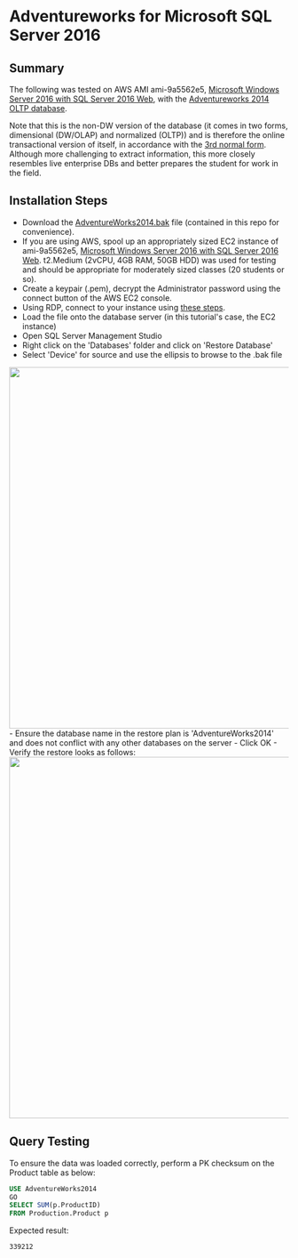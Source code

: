 # Adventureworks for Microsoft SQL Server 2016

## Summary

The following was tested on AWS AMI ami-9a5562e5, [Microsoft Windows Server 2016 with SQL Server 2016 Web](https://aws.amazon.com/marketplace/pp/B01M6ZOVHK?qid=1532469349148&sr=0-2&ref_=srh_res_product_title), with the [Adventureworks 2014 OLTP database](https://github.com/Microsoft/sql-server-samples/releases/tag/adventureworks). 


Note that this is the non-DW version of the database (it comes in two forms, dimensional (DW/OLAP) and normalized (OLTP)) and is therefore the online transactional version of itself, in accordance with the [3rd normal form](https://en.wikipedia.org/wiki/Database_normalization). Although more challenging to extract information, this more closely resembles live enterprise DBs and better prepares the student for work in the field.

## Installation Steps

- Download the [AdventureWorks2014.bak](./AdventureWorks2014.bak) file (contained in this repo for convenience).
- If you are using AWS, spool up an appropriately sized EC2 instance of ami-9a5562e5, [Microsoft Windows Server 2016 with SQL Server 2016 Web](https://aws.amazon.com/marketplace/pp/B01M6ZOVHK?qid=1532469349148&sr=0-2&ref_=srh_res_product_title). t2.Medium (2vCPU, 4GB RAM, 50GB HDD) was used for testing and should be appropriate for moderately sized classes (20 students or so).
- Create a keypair (.pem), decrypt the Administrator password using the connect button of the AWS EC2 console.
- Using RDP, connect to your instance using [these steps](https://docs.aws.amazon.com/AWSEC2/latest/WindowsGuide/connecting_to_windows_instance.html?icmpid=docs_ec2_console).
- Load the file onto the database server (in this tutorial's case, the EC2 instance)
- Open SQL Server Management Studio
- Right click on the 'Databases' folder and click on 'Restore Database'
- Select 'Device' for source and use the ellipsis to browse to the .bak file 
<img src="https://raw.githubusercontent.com/ggodreau/adventureworks_mssql/assets/install0.png" width="650">
- Ensure the database name in the restore plan is 'AdventureWorks2014' and does not conflict with any other databases on the server
- Click OK
- Verify the restore looks as follows:
<img src="https://raw.githubusercontent.com/ggodreau/adventureworks_mssql/assets/install1.png" width="650">

## Query Testing

To ensure the data was loaded correctly, perform a PK checksum on the Product table as below:

```sql
USE AdventureWorks2014
GO
SELECT SUM(p.ProductID)
FROM Production.Product p
```

Expected result:
```
339212
```
